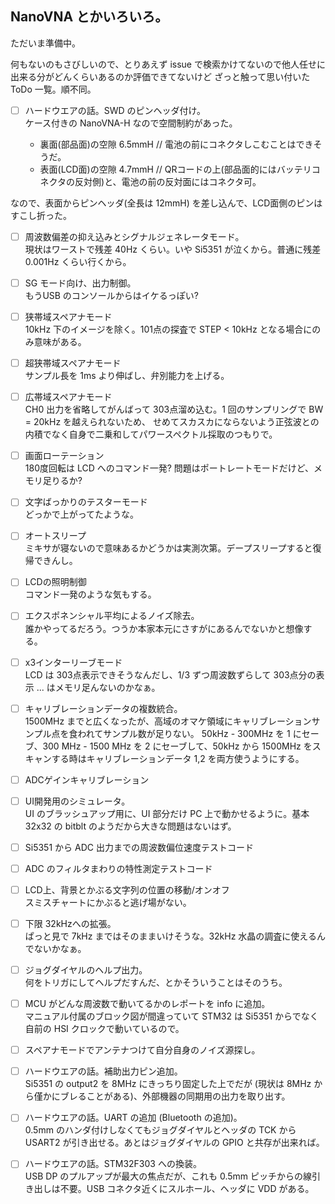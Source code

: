 ## NanoVNA とかいろいろ。

ただいま準備中。

何もないのもさびしいので、とりあえず
issue で検索かけてないので他人任せに出来る分がどんくらいあるのか評価できてないけど
ざっと触って思い付いた ToDo 一覧。順不同。


- [ ] ハードウエアの話。SWD のピンヘッダ付け。  
  ケース付きの NanoVNA-H なので空間制約があった。

    *  裏面(部品面)の空隙 6.5mmH      //  電池の前にコネクタしこむことはできそうだ。
    *  表面(LCD面)の空隙  4.7mmH      //  QRコードの上(部品面的にはバッテリコネクタの反対側)と、電池の前の反対面にはコネクタ可。

なので、表面からピンヘッダ(全長は 12mmH) を差し込んで、LCD面側のピンはすこし折った。


- [ ] 周波数偏差の抑え込みとシグナルジェネレータモード。  
   現状はワーストで残差 40Hz くらい。いや Si5351 が泣くから。普通に残差 0.001Hz くらい行くから。

- [ ] SG モード向け、出力制御。  
   もうUSB のコンソールからはイケるっぽい? 

- [ ] 狭帯域スペアナモード  
   10kHz 下のイメージを除く。101点の探査で STEP < 10kHz となる場合にのみ意味がある。

- [ ] 超狭帯域スペアナモード  
   サンプル長を 1ms より伸ばし、弁別能力を上げる。

- [ ] 広帯域スペアナモード  
   CH0 出力を省略してがんばって 303点溜め込む。1 回のサンプリングで BW  = 20kHz を越えられないため、
   せめてスカスカにならないよう正弦波との内積でなく自身で二乗和してパワースペクトル採取のつもりで。

- [ ] 画面ローテーション  
   180度回転は LCD へのコマンド一発? 問題はポートレートモードだけど、メモリ足りるか?

- [ ] 文字ばっかりのテスターモード  
   どっかで上がってたような。

- [ ] オートスリープ  
  ミキサが寝ないので意味あるかどうかは実測次第。デープスリープすると復帰できんし。

- [ ] LCDの照明制御  
  コマンド一発のような気もする。

- [ ] エクスポネンシャル平均によるノイズ除去。   
  誰かやってるだろう。つうか本家本元にさすがにあるんでないかと想像する。

- [ ] x3インターリーブモード  
  LCD は 303点表示できそうなんだし、1/3 ずつ周波数ずらして 303点分の表示 ... はメモリ足んないのかなぁ。

- [ ] キャリブレーションデータの複数統合。    
  1500MHz までと広くなったが、高域のオマケ領域にキャリブレーションサンプル点を食われてサンプル数が足りない。
  50kHz - 300MHz を 1 にセーブ、300 MHz - 1500 MHz を 2 にセーブして、50kHz から 1500MHz をスキャンする時はキャリブレーションデータ 1,2 を両方使うようにする。

- [ ] ADCゲインキャリブレーション  

- [ ] UI開発用のシミュレータ。  
  UI のブラッシュアップ用に、UI 部分だけ PC 上で動かせるように。基本 32x32 の bitblt のようだから大きな問題はないはず。

- [ ] Si5351 から ADC 出力までの周波数偏位速度テストコード  

- [ ] ADC のフィルタまわりの特性測定テストコード  

- [ ] LCD上、背景とかぶる文字列の位置の移動/オンオフ  
  スミスチャートにかぶると逃げ場がない。

- [ ] 下限 32kHzへの拡張。  
  ぱっと見で 7kHz まではそのままいけそうな。32kHz 水晶の調査に使えるんでないかなぁ。

- [ ] ジョグダイヤルのヘルプ出力。   
  何をトリガにしてヘルプだすんだ、とかそういうことはそのうち。

- [ ] MCU がどんな周波数で動いてるかのレポートを info に追加。  
  マニュアル付属のブロック図が間違っていて STM32 は Si5351 からでなく自前の HSI クロックで動いているので。

- [ ] スペアナモードでアンテナつけて自分自身のノイズ源探し。  

- [ ] ハードウエアの話。補助出力ピン追加。  
  Si5351 の output2 を 8MHz にきっちり固定した上でだが (現状は 8MHz から僅かにブレることがある)、外部機器の同期用の出力を取り出す。

- [ ] ハードウエアの話。UART の追加 (Bluetooth の追加)。  
  0.5mm のハンダ付けしなくてもジョグダイヤルとヘッダの TCK から USART2 が引き出せる。あとはジョグダイヤルの GPIO と共存が出来れば。		  

- [ ] ハードウエアの話。STM32F303 への換装。  
  USB DP のプルアップが最大の焦点だが、これも 0.5mm ピッチからの線引き出しは不要。USB コネクタ近くにスルホール、ヘッダに VDD がある。


